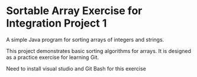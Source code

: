 # Sortable Array Exercise for Integration Project 1
A simple Java program for sorting arrays of integers and strings.

This project demonstrates basic sorting algorithms for arrays. 
It is designed as a practice exercise for learning Git.

Need to install visual studio and Git Bash for this exercise

